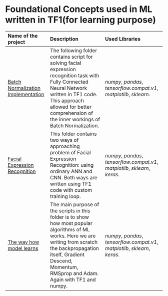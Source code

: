 # Foundational Concepts used in ML written in TF1(for learning purpose)

| Name of the project | Description | Used Libraries | 
| :---------------------- | :---------------------- | :---------------------- |
| [Batch Normalization Implementation](Batch_Norm_Impl_TF1) | The following folder contains script for solving facial expression recognition task with Fully Connected Neural Network written in TF1 code. This approach allowed for better comprehension of the inner workings of Batch Normalization. | *numpy*, *pandas*, *tensorflow.compat.v1*, *matplotlib*, *sklearn*. |
| [Facial Expression Recognition](FER_TF1) | This folder contains two ways of approaching problem of Facial Expression Recognition: using ordinary ANN and CNN. Both ways are written using TF1 code with custom training loop. | *numpy*, *pandas*, *tensorflow.compat.v1*, *matplotlib*, *sklearn*, *keras*. |
| [The way how model learns](Learning_Algorithms) | The main purpose of the scripts in this folder is to show how most popular algorithms of ML works. Here we are writing from scratch the backpropagation itself, Gradient Descend, Momentum, RMSprop and Adam. Again with TF1 and numpy. | *numpy*, *pandas*, *tensorflow.compat.v1*, *matplotlib*, *sklearn*, *keras*. |